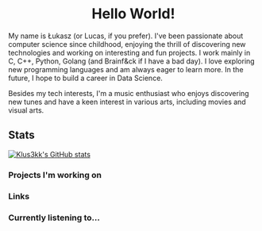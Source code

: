 <h1 align="center">Hello World!</h1>
My name is Łukasz (or Lucas, if you prefer). I've been passionate about computer science since childhood, enjoying the thrill of discovering new technologies and working on interesting and fun projects. I work mainly in C, C++, Python, Golang (and Brainf&ck if I have a bad day). I love exploring new programming languages and am always eager to learn more. In the future, I hope to build a career in Data Science.

Besides my tech interests, I'm a music enthusiast who enjoys discovering new tunes and have a keen interest in various arts, including movies and visual arts.

## Stats
[![Klus3kk's GitHub stats](https://github-readme-stats.vercel.app/api?klus3kk=anuraghazra)](https://github.com/anuraghazra/github-readme-stats)


### Projects I'm working on


### Links



### Currently listening to...
